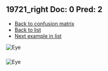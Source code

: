 ## 19721_right Doc: 0 Pred: 2
- [Back to confusion matrix](https://github.com/juliandewit/kaggle_retinopathy/blob/master/matrix.md)
- [Back to list](https://github.com/juliandewit/kaggle_retinopathy/blob/master/lists/02/list.md)
- [Next example in list](https://github.com/juliandewit/kaggle_retinopathy/blob/master/lists/02/20/20200_left.md)

![Eye](https://retinopaty.blob.core.windows.net/size1024/19721_right_0.jpeg)

### 

![Eye]()
